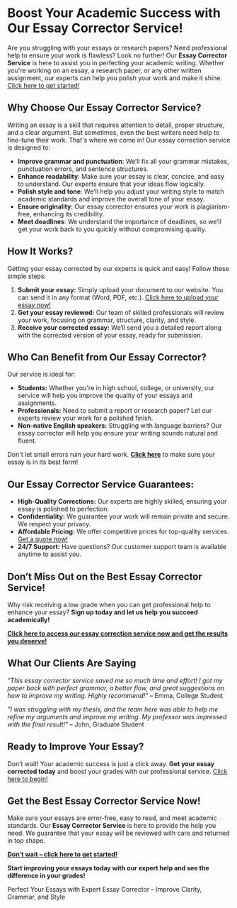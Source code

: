 <h1>Boost Your Academic Success with Our Essay Corrector Service!</h1>

<p>Are you struggling with your essays or research papers? Need professional help to ensure your work is flawless? Look no further! Our <strong>Essay Corrector Service</strong> is here to assist you in perfecting your academic writing. Whether you're working on an essay, a research paper, or any other written assignment, our experts can help you polish your work and make it shine. <a href="https://tinyurl.com/topessay?keyword=essay+correcter">Click here to get started!</a></p>

<h2>Why Choose Our Essay Corrector Service?</h2>

<p>Writing an essay is a skill that requires attention to detail, proper structure, and a clear argument. But sometimes, even the best writers need help to fine-tune their work. That's where we come in! Our essay correction service is designed to:</p>

<ul>
  <li><strong>Improve grammar and punctuation</strong>: We’ll fix all your grammar mistakes, punctuation errors, and sentence structures.</li>
  <li><strong>Enhance readability</strong>: Make sure your essay is clear, concise, and easy to understand. Our experts ensure that your ideas flow logically.</li>
  <li><strong>Polish style and tone</strong>: We'll help you adjust your writing style to match academic standards and improve the overall tone of your essay.</li>
  <li><strong>Ensure originality</strong>: Our essay corrector ensures your work is plagiarism-free, enhancing its credibility.</li>
  <li><strong>Meet deadlines</strong>: We understand the importance of deadlines, so we’ll get your work back to you quickly without compromising quality.</li>
</ul>

<h2>How It Works?</h2>

<p>Getting your essay corrected by our experts is quick and easy! Follow these simple steps:</p>

<ol>
  <li><strong>Submit your essay:</strong> Simply upload your document to our website. You can send it in any format (Word, PDF, etc.). <a href="https://tinyurl.com/topessay?keyword=essay+correcter">Click here to upload your essay now!</a></li>
  <li><strong>Get your essay reviewed:</strong> Our team of skilled professionals will review your work, focusing on grammar, structure, clarity, and style.</li>
  <li><strong>Receive your corrected essay:</strong> We’ll send you a detailed report along with the corrected version of your essay, ready for submission.</li>
</ol>

<h2>Who Can Benefit from Our Essay Corrector?</h2>

<p>Our service is ideal for:</p>

<ul>
  <li><strong>Students:</strong> Whether you're in high school, college, or university, our service will help you improve the quality of your essays and assignments.</li>
  <li><strong>Professionals:</strong> Need to submit a report or research paper? Let our experts review your work for a polished finish.</li>
  <li><strong>Non-native English speakers:</strong> Struggling with language barriers? Our essay corrector will help you ensure your writing sounds natural and fluent.</li>
</ul>

<p>Don't let small errors ruin your hard work. <a href="https://tinyurl.com/topessay?keyword=essay+correcter"><strong>Click here</strong></a> to make sure your essay is in its best form!</p>

<h2>Our Essay Corrector Service Guarantees:</h2>

<ul>
  <li><strong>High-Quality Corrections:</strong> Our experts are highly skilled, ensuring your essay is polished to perfection.</li>
  <li><strong>Confidentiality:</strong> We guarantee your work will remain private and secure. We respect your privacy.</li>
  <li><strong>Affordable Pricing:</strong> We offer competitive prices for top-quality services. <a href="https://tinyurl.com/topessay?keyword=essay+correcter">Get a quote now!</a></li>
  <li><strong>24/7 Support:</strong> Have questions? Our customer support team is available anytime to assist you.</li>
</ul>

<h2>Don’t Miss Out on the Best Essay Corrector Service!</h2>

<p>Why risk receiving a low grade when you can get professional help to enhance your essay? <strong>Sign up today and let us help you succeed academically!</strong></p>

<p><a href="https://tinyurl.com/topessay?keyword=essay+correcter" style="font-weight: bold;">Click here to access our essay correction service now and get the results you deserve!</a></p>

<h2>What Our Clients Are Saying</h2>

<p><em>"This essay corrector service saved me so much time and effort! I got my paper back with perfect grammar, a better flow, and great suggestions on how to improve my writing. Highly recommend!"</em> – Emma, College Student</p>

<p><em>"I was struggling with my thesis, and the team here was able to help me refine my arguments and improve my writing. My professor was impressed with the final result!"</em> – John, Graduate Student</p>

<h2>Ready to Improve Your Essay?</h2>

<p>Don’t wait! Your academic success is just a click away. <strong>Get your essay corrected today</strong> and boost your grades with our professional service. <a href="https://tinyurl.com/topessay?keyword=essay+correcter">Click here to begin!</a></p>

<h2>Get the Best Essay Corrector Service Now!</h2>

<p>Make sure your essays are error-free, easy to read, and meet academic standards. Our <strong>Essay Corrector Service</strong> is here to provide the help you need. We guarantee that your essay will be reviewed with care and returned in top shape.</p>

<p><a href="https://tinyurl.com/topessay?keyword=essay+correcter"><strong>Don’t wait – click here to get started!</strong></a></p>

<p><strong>Start improving your essays today with our expert help and see the difference in your grades!</strong></p>
Perfect Your Essays with Expert Essay Corrector – Improve Clarity, Grammar, and Style
